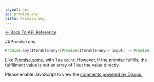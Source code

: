 ```yaml
---
layout: api
id: promise.any
title: Promise.any
---
```



[← Back To API Reference](/docs/api-reference.html)
<div class="api-code-section"><markdown>
##Promise.any

```js
Promise.any(Iterable<any>|Promise<Iterable<any>> input) -> Promise
```

Like [Promise.some](.), with 1 as `count`. However, if the promise fulfills, the fulfillment value is not an array of 1 but the value directly.
</markdown></div>

<div id="disqus_thread"></div>
<script type="text/javascript">
    var disqus_title = "Promise.any";
    var disqus_shortname = "bluebirdjs";
    var disqus_identifier = "disqus-id-promise.any";
    
    (function() {
        var dsq = document.createElement("script"); dsq.type = "text/javascript"; dsq.async = true;
        dsq.src = "//" + disqus_shortname + ".disqus.com/embed.js";
        (document.getElementsByTagName("head")[0] || document.getElementsByTagName("body")[0]).appendChild(dsq);
    })();
</script>
<noscript>Please enable JavaScript to view the <a href="https://disqus.com/?ref_noscript" rel="nofollow">comments powered by Disqus.</a></noscript>